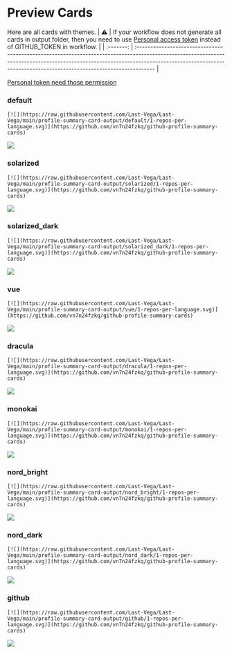 
# Preview Cards

Here are all cards with themes.
| :warning: | If your workflow does not generate all cards in output folder, then you need to use [Personal access token](https://docs.github.com/en/actions/configuring-and-managing-workflows/creating-and-storing-encrypted-secrets) instead of GITHUB_TOKEN in workflow. |
| :-------: | :------------------------------------------------------------------------------------------------------------------------------------------------------------------------------------------------------------------------------------------------ |

[Personal token need those permission](https://github.com/vn7n24fzkq/github-profile-summary-cards/wiki/Personal-access-token-permissions)


### default


```
[![](https://raw.githubusercontent.com/Last-Vega/Last-Vega/main/profile-summary-card-output/default/1-repos-per-language.svg)](https://github.com/vn7n24fzkq/github-profile-summary-cards)
```
![](https://raw.githubusercontent.com/Last-Vega/Last-Vega/main/profile-summary-card-output/default/1-repos-per-language.svg)


### solarized


```
[![](https://raw.githubusercontent.com/Last-Vega/Last-Vega/main/profile-summary-card-output/solarized/1-repos-per-language.svg)](https://github.com/vn7n24fzkq/github-profile-summary-cards)
```
![](https://raw.githubusercontent.com/Last-Vega/Last-Vega/main/profile-summary-card-output/solarized/1-repos-per-language.svg)


### solarized_dark


```
[![](https://raw.githubusercontent.com/Last-Vega/Last-Vega/main/profile-summary-card-output/solarized_dark/1-repos-per-language.svg)](https://github.com/vn7n24fzkq/github-profile-summary-cards)
```
![](https://raw.githubusercontent.com/Last-Vega/Last-Vega/main/profile-summary-card-output/solarized_dark/1-repos-per-language.svg)


### vue


```
[![](https://raw.githubusercontent.com/Last-Vega/Last-Vega/main/profile-summary-card-output/vue/1-repos-per-language.svg)](https://github.com/vn7n24fzkq/github-profile-summary-cards)
```
![](https://raw.githubusercontent.com/Last-Vega/Last-Vega/main/profile-summary-card-output/vue/1-repos-per-language.svg)


### dracula


```
[![](https://raw.githubusercontent.com/Last-Vega/Last-Vega/main/profile-summary-card-output/dracula/1-repos-per-language.svg)](https://github.com/vn7n24fzkq/github-profile-summary-cards)
```
![](https://raw.githubusercontent.com/Last-Vega/Last-Vega/main/profile-summary-card-output/dracula/1-repos-per-language.svg)


### monokai


```
[![](https://raw.githubusercontent.com/Last-Vega/Last-Vega/main/profile-summary-card-output/monokai/1-repos-per-language.svg)](https://github.com/vn7n24fzkq/github-profile-summary-cards)
```
![](https://raw.githubusercontent.com/Last-Vega/Last-Vega/main/profile-summary-card-output/monokai/1-repos-per-language.svg)


### nord_bright


```
[![](https://raw.githubusercontent.com/Last-Vega/Last-Vega/main/profile-summary-card-output/nord_bright/1-repos-per-language.svg)](https://github.com/vn7n24fzkq/github-profile-summary-cards)
```
![](https://raw.githubusercontent.com/Last-Vega/Last-Vega/main/profile-summary-card-output/nord_bright/1-repos-per-language.svg)


### nord_dark


```
[![](https://raw.githubusercontent.com/Last-Vega/Last-Vega/main/profile-summary-card-output/nord_dark/1-repos-per-language.svg)](https://github.com/vn7n24fzkq/github-profile-summary-cards)
```
![](https://raw.githubusercontent.com/Last-Vega/Last-Vega/main/profile-summary-card-output/nord_dark/1-repos-per-language.svg)


### github


```
[![](https://raw.githubusercontent.com/Last-Vega/Last-Vega/main/profile-summary-card-output/github/1-repos-per-language.svg)](https://github.com/vn7n24fzkq/github-profile-summary-cards)
```
![](https://raw.githubusercontent.com/Last-Vega/Last-Vega/main/profile-summary-card-output/github/1-repos-per-language.svg)

